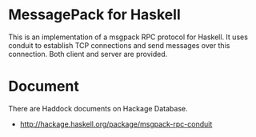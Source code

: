 # MessagePack for Haskell

This is an implementation of a msgpack RPC protocol for Haskell. It uses conduit
to establish TCP connections and send messages over this connection. Both client
and server are provided.

# Document

There are Haddock documents on Hackage Database.

-   <http://hackage.haskell.org/package/msgpack-rpc-conduit>
